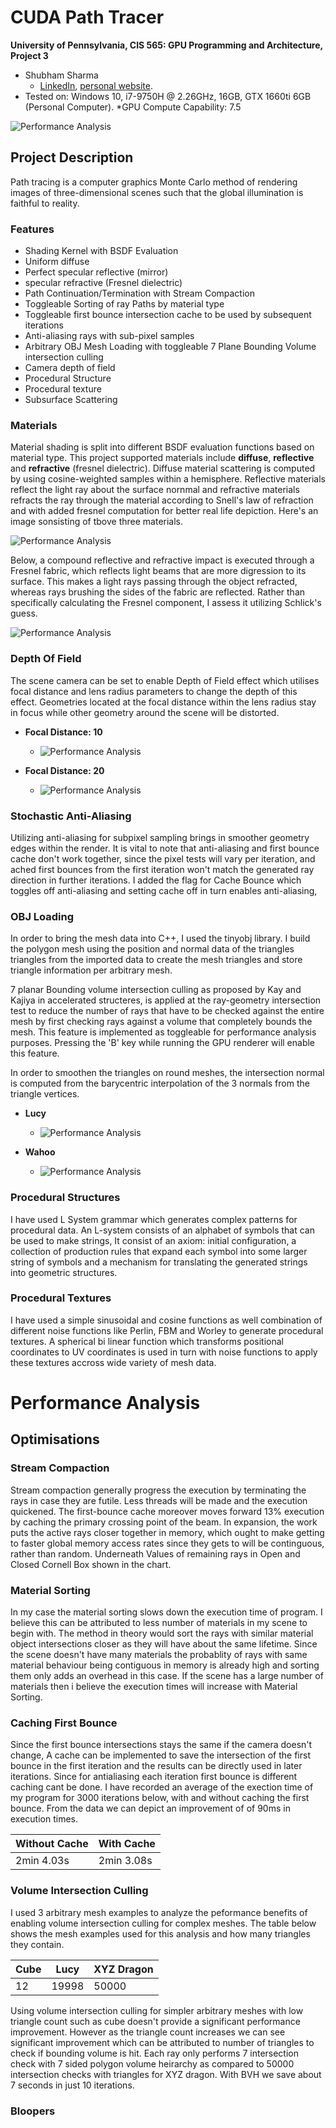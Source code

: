 CUDA Path Tracer
================

**University of Pennsylvania, CIS 565: GPU Programming and Architecture, Project 3**

* Shubham Sharma
  * [LinkedIn](www.linkedin.com/in/codeshubham), [personal website](https://shubhvr.com/).
* Tested on: Windows 10, i7-9750H @ 2.26GHz, 16GB, GTX 1660ti 6GB (Personal Computer).
*GPU Compute Capability: 7.5

![Performance  Analysis](img/Mesh/xyzdragon.png)

## Project Description

Path tracing is a computer graphics Monte Carlo method of rendering images of three-dimensional scenes such that the global illumination is faithful to reality. 

### Features
- Shading Kernel with BSDF Evaluation
- Uniform diffuse
- Perfect specular reflective (mirror)
- specular refractive (Fresnel dielectric)
- Path Continuation/Termination with Stream Compaction
- Toggleable Sorting of ray Paths by material type
- Toggleable first bounce intersection cache to be used by subsequent iterations
- Anti-aliasing rays with sub-pixel samples
- Arbitrary OBJ Mesh Loading with toggleable 7 Plane Bounding Volume intersection culling
- Camera depth of field
- Procedural Structure
- Procedural texture
- Subsurface Scattering

### Materials
Material shading is split into different BSDF evaluation functions based on material type. This project supported materials include **diffuse**, **reflective** and **refractive** (fresnel dielectric). Diffuse material scattering is computed by using cosine-weighted samples within a hemisphere. Reflective materials reflect the light ray about the surface nornmal and refractive materials refracts the ray through the material according to Snell's law of refraction and with added fresnel computation for better real life depiction. 
Here's an image sonsisting of tbove three materials.


![Performance  Analysis](img/Basic/Material.png)

Below, a compound reflective and refractive impact is executed through a Fresnel fabric, which reflects light beams that are more digression to its surface. This makes a light rays passing through the object refracted, whereas rays brushing the sides of the fabric are reflected. Rather than specifically calculating the Fresnel component, I assess it utilizing Schlick's guess.

![Performance  Analysis](img/Basic/Refractive.png)

### Depth Of Field
The scene camera can be set to enable Depth of Field effect which utilises focal distance and lens radius parameters to change the depth of this effect. Geometries located at the focal distance within the lens radius stay in focus while other geometry around the scene will be distorted.

- **Focal Distance: 10**
	- ![Performance  Analysis](img/DOF/focall0.png)
	
- **Focal Distance: 20**
	- ![Performance  Analysis](img/DOF/focal20.png)

### Stochastic Anti-Aliasing
Utilizing anti-aliasing for subpixel sampling brings in smoother geometry edges within the render. It is vital to note that anti-aliasing and first bounce cache don't work together, since the pixel tests will vary per iteration, and ached first bounces from the first iteration won't match the generated ray direction in further iterations. I added the flag for Cache Bounce which toggles off anti-aliasing and setting cache off in turn enables anti-aliasing,


### OBJ Loading
In order to bring the mesh data into C++, I used the tinyobj library. I build the polygon mesh using the position and normal data of the triangles triangles  from the imported data to create the mesh triangles and store triangle information per arbitrary mesh.

7 planar Bounding volume intersection culling as proposed by Kay and Kajiya in accelerated structeres, is applied at the ray-geometry intersection test to reduce the number of rays that have to be checked against the entire mesh by first checking rays against a volume that completely bounds the mesh. This feature is implemented as toggleable for performance analysis purposes. Pressing the 'B' key while running the GPU renderer will enable this feature.

In order to smoothen the triangles on round meshes, the intersection normal is computed from the barycentric interpolation of the 3 normals from the triangle vertices.

- **Lucy**
	- ![Performance  Analysis](img/Mesh/Lucy.png)
	
- **Wahoo**
	- ![Performance  Analysis](img/Mesh/wahoo.png)

### Procedural Structures
I have used L System grammar which generates complex patterns for procedural data. An L-system consists of an alphabet of symbols that can be used to make strings, It consist of an axiom: initial configuration, a collection of production rules that expand each symbol into some larger string of symbols and a mechanism for translating the generated strings into geometric structures.

### Procedural Textures
I have used a simple sinusoidal and cosine functions as well combination of different noise functions like Perlin, FBM and Worley to generate procedural textures. A spherical bi linear function which transforms positional coordinates to UV coordinates is used in turn with noise functions to apply these textures accross wide variety of mesh data. 


# Performance Analysis

## Optimisations

### Stream Compaction 

Stream compaction generally progress the execution by terminating the rays in case they are futile. Less threads  will be made and the execution quickened. The first-bounce cache moreover moves forward 13% execution by caching the primary crossing point of the beam. In expansion, the work puts the active rays closer together in memory, which ought to make getting to faster global memory access rates since they gets to will be continguous, rather than random. Underneath Values of remaining rays in Open and Closed Cornell Box shown in the chart.

### Material Sorting
In my case the material sorting slows down the execution time of program. I believe this can be attributed to less number of materials in my scene to begin with. The method in theory would sort the rays with similar material object intersections closer as they will have about the same lifetime. Since the scene doesn't have many materials the probablity of rays with same material behaviour being contiguous in memory is already high and sorting them only adds an overhead in this case. If the scene has a large number of materials then i believe the execution times will increase with Material Sorting.    

### Caching First Bounce
Since the first bounce intersections stays the same if the camera doesn't change, A cache can be implemented to save the intersection of the first bounce in the first iteration and the results can be directly used in later iterations. Since for antialiasing each iteration first bounce is different caching cant be done.
I have recorded an average of the exection time of my program for 3000 iterations below, with and without caching the first bounce. From the data we can depict an improvement of of 90ms in execution times.   

| Without Cache   |  With Cache  |
|---|---|
|  	2min 4.03s |  2min 3.08s |

### Volume Intersection Culling
I used 3 arbitrary mesh examples to analyze the peformance benefits of enabling volume intersection culling for complex meshes. The table below shows the mesh examples used for this analysis and how many triangles they contain.

| Cube  | Lucy  | XYZ Dragon  | 
|---|---|---|
| 12 | 19998 | 50000  |

Using volume intersection culling for simpler arbitrary meshes with low triangle count such as cube doesn't provide a significant performance improvement. However as the triangle count increases we can see significant improvement which can be attributed to number of triangles to check if bounding volume is hit. Each ray only performs 7 intersection check with 7 sided polygon volume heirarchy as compared to 50000 intersection checks with triangles for XYZ dragon. With BVH we save about 7 seconds in just 10 iterations.

### Bloopers
